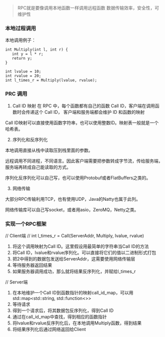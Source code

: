 > RPC就是要像调用本地函数一样调用远程函数
> 数据传输效率，安全性，可维护性
### 本地过程调用
本地调用例子：
```
int Multiply(int l, int r) {
   int y = l * r;
   return y;
}

int lvalue = 10;
int rvalue = 20;
int l_times_r = Multiply(lvalue, rvalue);
```

### PRC 调用
1. Call ID 映射
在 RPC 中，每个函数都有自己的函数 Call ID，客户端在调用函数时会传递这个 Call ID， 客户端和服务端都会维护 ID 和函数的映射

Call ID映射可以直接使用函数字符串，也可以使用整数ID。映射表一般就是一个哈希表。

2. 序列化和反序列化

本地调用直接从栈中读取压到栈里面的参数。

远程调用不同进程，不同语言。因此客户端需要把参数转成字节流，传给服务端，服务端再转成自己能读取的方式。

序列化反序列化可以自己写，也可以使用Protobuf或者FlatBuffers之类的。

3. 网络传输

大部分RPC传输利用TCP，也有使用UDP，Java的Natty也属于此列。

网络传输库可以自己写socket，或者用asio，ZeroMQ，Netty之类。

### 实现一个RPC框架

// Client端 
//    int l_times_r = Call(ServerAddr, Multiply, lvalue, rvalue)
1. 将这个调用映射为Call ID。这里假设用最简单的字符串当Call ID的方法
2. 将Call ID，lvalue和rvalue序列化。可以直接将它们的值以二进制形式打包
3. 把2中得到的数据包发送给ServerAddr，这需要使用网络传输层
4. 等待服务器返回结果
5. 如果服务器调用成功，那么就将结果反序列化，并赋给l_times_r

// Server端
1. 在本地维护一个Call ID到函数指针的映射call_id_map，可以用std::map<std::string, std::function<>>
2. 等待请求
3. 得到一个请求后，将其数据包反序列化，得到Call ID
4. 通过在call_id_map中查找，得到相应的函数指针
5. 将lvalue和rvalue反序列化后，在本地调用Multiply函数，得到结果
6. 将结果序列化后通过网络返回给Client

